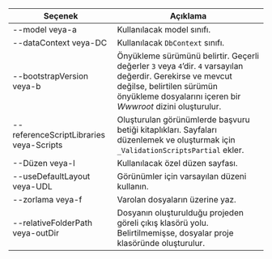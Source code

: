 <!-- Options common to Razor Pages and Controller -->
| Seçenek               | Açıklama|
| ----------------- | ------------ |
| --model veya-a  | Kullanılacak model sınıfı. |
| --dataContext veya-DC  | Kullanılacak `DbContext` sınıfı. |
| --bootstrapVersion veya-b  | Önyükleme sürümünü belirtir. Geçerli değerler `3` veya `4`’dir. `4` varsayılan değerdir. Gerekirse ve mevcut değilse, belirtilen sürümün önyükleme dosyalarını içeren bir *Wwwroot* dizini oluşturulur. |
| --referenceScriptLibraries veya-Scripts |  Oluşturulan görünümlerde başvuru betiği kitaplıkları. Sayfaları düzenlemek ve oluşturmak için `_ValidationScriptsPartial` ekler. |
| --Düzen veya-l | Kullanılacak özel düzen sayfası. |
| --useDefaultLayout veya-UDL | Görünümler için varsayılan düzeni kullanın. |
| --zorlama veya-f | Varolan dosyaların üzerine yaz. |
| --relativeFolderPath veya-outDir | Dosyanın oluşturulduğu projeden göreli çıkış klasörü yolu. Belirtilmemişse, dosyalar proje klasöründe oluşturulur. |